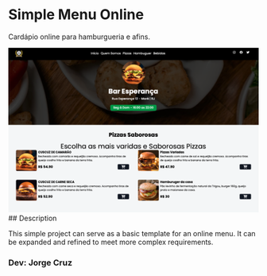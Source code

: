 # Simple Menu Online
<p>Cardápio online para hamburgueria e afins.</p>
<a href='https://simple-menu-online.netlify.app'>
<img src='./assets/screen.png'/>
</a>
## Description
<p>This simple project can serve as a basic template for an online menu. It can be expanded and refined to meet more complex requirements.</p>

### Dev: Jorge Cruz
